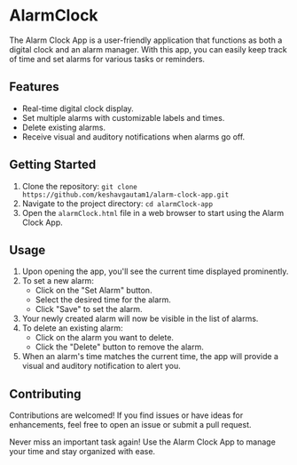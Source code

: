 # AlarmClock
The Alarm Clock App is a user-friendly application that functions as both a digital clock and an alarm manager. With this app, you can easily keep track of time and set alarms for various tasks or reminders.


## Features

- Real-time digital clock display.
- Set multiple alarms with customizable labels and times.
- Delete existing alarms.
- Receive visual and auditory notifications when alarms go off.

## Getting Started

1. Clone the repository: `git clone https://github.com/keshavgautam1/alarm-clock-app.git`
2. Navigate to the project directory: `cd alarmClock-app`
3. Open the `alarmClock.html` file in a web browser to start using the Alarm Clock App.

## Usage

1. Upon opening the app, you'll see the current time displayed prominently.
2. To set a new alarm:
   - Click on the "Set Alarm" button.
   - Select the desired time for the alarm.
   - Click "Save" to set the alarm.
3. Your newly created alarm will now be visible in the list of alarms.
4. To delete an existing alarm:
   - Click on the alarm you want to delete.
   - Click the "Delete" button to remove the alarm.
5. When an alarm's time matches the current time, the app will provide a visual and auditory notification to alert you.

## Contributing

Contributions are welcomed! If you find issues or have ideas for enhancements, feel free to open an issue or submit a pull request.

Never miss an important task again! Use the Alarm Clock App to manage your time and stay organized with ease.
